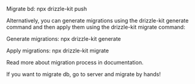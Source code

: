 Migrate bd:
npx drizzle-kit push

Alternatively, you can generate migrations using the drizzle-kit generate command and then apply them using the drizzle-kit migrate command:

Generate migrations:
npx drizzle-kit generate

Apply migrations:
npx drizzle-kit migrate

Read more about migration process in documentation.

If you want to migrate db, go to server and migrate by hands!